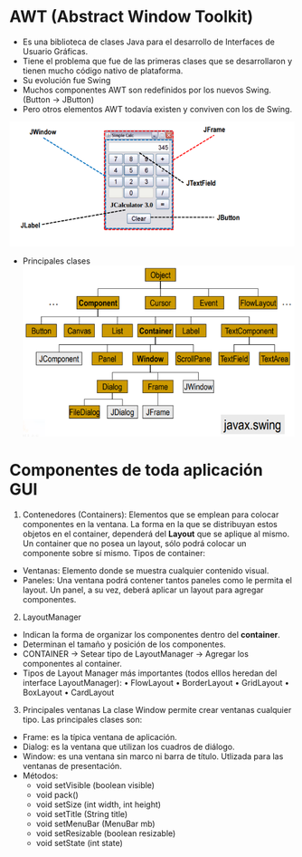 # AWT (Abstract Window Toolkit)
- Es una biblioteca de clases Java para el desarrollo de Interfaces de Usuario Gráficas. 
- Tiene el problema que fue de las primeras clases que se desarrollaron y tienen mucho código nativo de plataforma.
- Su evolución fue Swing
- Muchos componentes AWT son redefinidos por los nuevos Swing. (Button -> JButton)
- Pero otros elementos AWT todavía existen y conviven con los de Swing.

![alt text](https://github.com/AgustinICAI/javaCourseExamples2021/blob/master/08c1.swing/componentesBasicosSwing.png)

- Principales clases
![alt text](https://github.com/AgustinICAI/javaCourseExamples2021/blob/master/08c1.swing/clasesPrincipalesGraficas.png)

# Componentes de toda aplicación GUI
1. Contenedores (Containers): Elementos que se emplean para colocar componentes en la ventana. La forma en la que se
distribuyan estos objetos en el container, dependerá del **Layout** que se aplique al mismo. Un container que no posea un layout, sólo podrá colocar un componente sobre sí mismo. Tipos de container:
  - Ventanas: Elemento donde se muestra cualquier contenido visual.
  - Paneles: Una ventana podrá contener tantos paneles como le permita el layout. Un panel, a su vez, deberá aplicar un layout para agregar componentes.

2. LayoutManager
- Indican la forma de organizar los componentes dentro del **container**. 
- Determinan el tamaño y posición de los componentes.
- CONTAINER -> Setear tipo de LayoutManager -> Agregar los componentes al container.
- Tipos de Layout Manager más importantes (todos elllos heredan del interface LayoutManager):
    • FlowLayout
    • BorderLayout
    • GridLayout
    • BoxLayout
    • CardLayout

3. Principales ventanas
La clase Window permite crear ventanas cualquier tipo. Las principales clases son:
- Frame: es la típica ventana de aplicación.
- Dialog: es la ventana que utilizan los cuadros de diálogo.
- Window: es una ventana sin marco ni barra de título. Utlizada para las ventanas de presentación.
- Métodos:
    - void setVisible (boolean visible)
    - void pack()
    - void setSize (int width, int height)
    - void setTitle (String title)
    - void setMenuBar (MenuBar mb)
    - void setResizable (boolean resizable)
    - void setState (int state)

